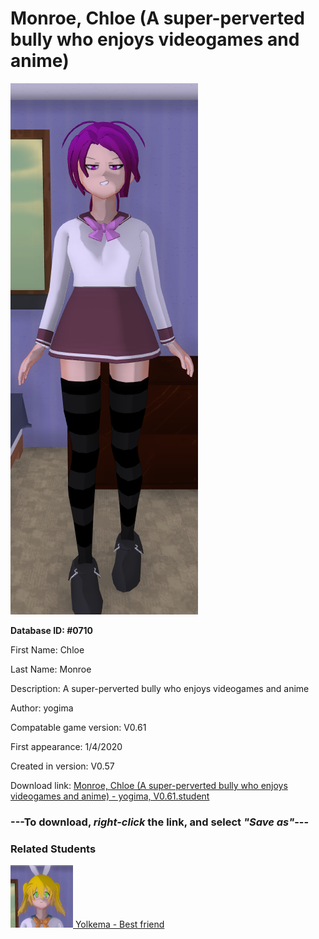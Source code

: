 # Monroe, Chloe (A super-perverted bully who enjoys videogames and anime)

<img src="../../Files/Images/Monroe, Chloe (A super-perverted bully who enjoys videogames and anime).png" title="Monroe, Chloe (A super-perverted bully who enjoys videogames and anime) - yogima, V0.61">

**Database ID: #0710**

First Name: Chloe

Last Name: Monroe

Description: A super-perverted bully who enjoys videogames and anime

Author: yogima

Compatable game version: V0.61

First appearance: 1/4/2020

Created in version: V0.57

Download link: <a href="https://raw.githubusercontent.com/Arbiter1223/Daigaku-Gurashi-Custom-Students/master/Files/Student%20Files/Monroe%2C%20Chloe%20(A%20super-perverted%20bully%20who%20enjoys%20videogames%20and%20anime)%20-%20yogima%2C%20V0.61.student">Monroe, Chloe (A super-perverted bully who enjoys videogames and anime) - yogima, V0.61.student</a>

### ---**To download, _right-click_ the link, and select _"Save as"_**---

### Related Students

<a href="Omuretsu, Yolkema (A bright and cheerful dandere girl).md"><img src="../../Files/Thumbs/Omuretsu, Yolkema (A bright and cheerful dandere girl).png" height="100" width="100" title="Omuretsu, Yolkema (A bright and cheerful dandere girl) - yogima, V0.61"></a><a href="Omuretsu, Yolkema (A bright and cheerful dandere girl).md"> Yolkema - Best friend</a>

